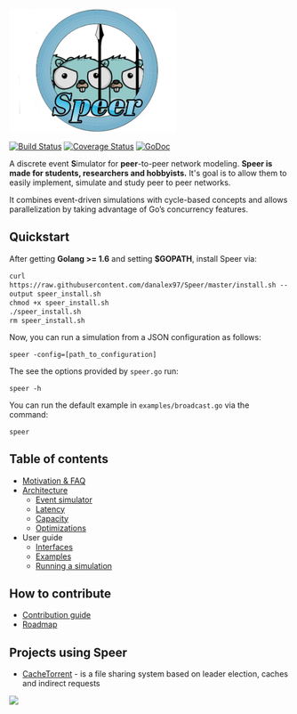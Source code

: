<img src="docs/pics/logo.png" width="300">

[![Build Status](https://travis-ci.org/danalex97/Speer.svg?branch=master)](https://travis-ci.org/danalex97/Speer) [![Coverage Status](https://coveralls.io/repos/github/danalex97/Speer/badge.svg?branch=master)](https://coveralls.io/github/danalex97/Speer?branch=master)
[![GoDoc](https://godoc.org/github.com/danalex97/Speer?status.png)](https://godoc.org/github.com/danalex97/Speer)


A discrete event **S**imulator for **peer**-to-peer network modeling. **Speer is made for students, researchers and hobbyists.** It's goal is to allow
them to easily implement, simulate and study peer to peer networks.

It combines event-driven simulations with cycle-based concepts and allows parallelization by taking advantage of Go’s concurrency features.

## Quickstart

After getting **Golang >= 1.6** and setting **$GOPATH**, install Speer via:
```
curl https://raw.githubusercontent.com/danalex97/Speer/master/install.sh --output speer_install.sh
chmod +x speer_install.sh
./speer_install.sh
rm speer_install.sh
```

Now, you can run a simulation from a JSON configuration as follows:
```
speer -config=[path_to_configuration]
```

The see the options provided by `speer.go` run:
```
speer -h
```

You can run the default example in `examples/broadcast.go` via the command:
```
speer
```

## Table of contents

- [Motivation & FAQ](docs/motivation.md)
- [Architecture](docs/architecture.md)
  - [Event simulator](docs/events.md)
  - [Latency](docs/latency.md)
  - [Capacity](docs/capacity.md)
  - [Optimizations](docs/optimizations.md)
- User guide
  - [Interfaces](docs/interfaces.md)
  - [Examples](docs/examples.md)
  - [Running a simulation](docs/running.md)

## How to contribute

- [Contribution guide](.github/CONTRIBUTING.md)
- [Roadmap](docs/roadmap.md)

## Projects using Speer

- [CacheTorrent](https://github.com/danalex97/nfsTorrent) - is a file sharing system based on leader election, caches and indirect requests

<img src="https://raw.githubusercontent.com/danalex97/nfsTorrent/master/docs/pics/cache.png" width="500">

